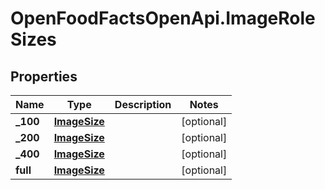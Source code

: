 # OpenFoodFactsOpenApi.ImageRoleSizes

## Properties

Name | Type | Description | Notes
------------ | ------------- | ------------- | -------------
**_100** | [**ImageSize**](ImageSize.md) |  | [optional] 
**_200** | [**ImageSize**](ImageSize.md) |  | [optional] 
**_400** | [**ImageSize**](ImageSize.md) |  | [optional] 
**full** | [**ImageSize**](ImageSize.md) |  | [optional] 


